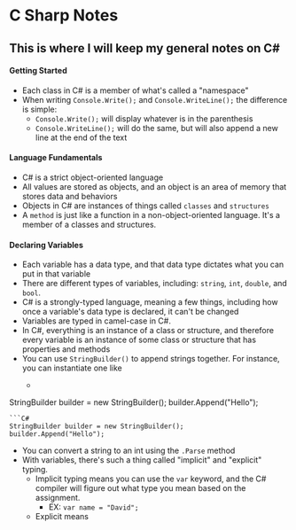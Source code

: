 # C Sharp Notes

## This is where I will keep my general notes on C#

#### Getting Started
- Each class in C# is a member of what's called a "namespace"
- When writing `Console.Write();` and `Console.WriteLine();` the difference is simple:
  - `Console.Write();` will display whatever is in the parenthesis
  - `Console.WriteLine();` will do the same, but will also append a new line at the end of the text

#### Language Fundamentals
- C# is a strict object-oriented language
- All values are stored as objects, and an object is an area of memory that stores data and behaviors
- Objects in C# are instances of things called `classes` and `structures`
- A `method` is just like a function in a non-object-oriented language. It's a member of a classes and structures.

#### Declaring Variables
- Each variable has a data type, and that data type dictates what you can put in that variable
- There are different types of variables, including: `string`, `int`, `double`, and `bool`.
- C# is a strongly-typed language, meaning a few things, including how once a variable's data type is declared, it can't be changed
- Variables are typed in camel-case in C#.
- In C#, everything is an instance of a class or structure, and therefore every variable is an instance of some class or structure that has properties and methods
- You can use `StringBuilder()` to append strings together. For instance, you can instantiate one like
  - ```C#
StringBuilder builder = new StringBuilder();
builder.Append("Hello");
``` 
```C#
StringBuilder builder = new StringBuilder();
builder.Append("Hello");
```
- You can convert a string to an int using the `.Parse` method
- With variables, there's such a thing called "implicit" and "explicit" typing. 
  - Implicit typing means you can use the `var` keyword, and the C# compiler will figure out what type you mean based on the assignment.
    - EX: `var name = "David";`
  - Explicit means


